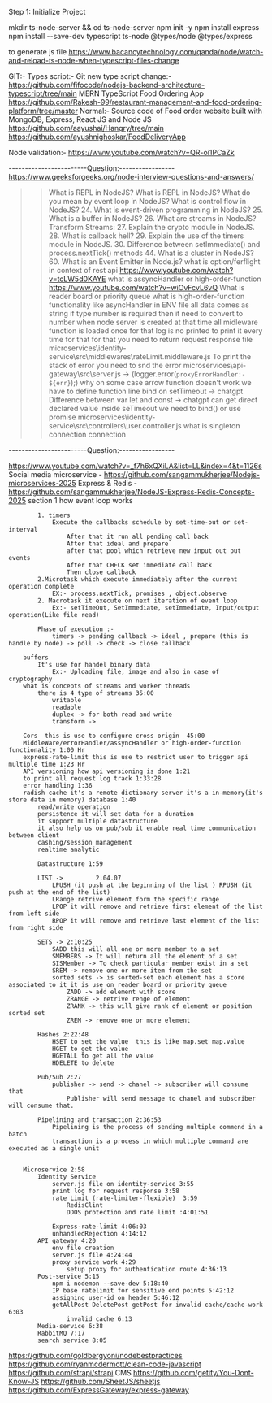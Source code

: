 Step 1: Initialize Project

mkdir ts-node-server && cd ts-node-server
npm init -y
npm install express
npm install --save-dev typescript ts-node @types/node @types/express

to generate js file
https://www.bacancytechnology.com/qanda/node/watch-and-reload-ts-node-when-typescript-files-change

GIT:-
Types script:-
Git new type script change:-
https://github.com/fifocode/nodejs-backend-architecture-typescript/tree/main
MERN TypeScript Food Ordering App
https://github.com/Rakesh-99/restaurant-management-and-food-ordering-platform/tree/master
Normal:-
Source code of Food order website built with MongoDB, Express, React JS and Node JS
https://github.com/aayushai/Hangry/tree/main
https://github.com/ayushnighoskar/FoodDeliveryApp

Node validation:-
https://www.youtube.com/watch?v=QR-oi1PCaZk

------------------------Question:-----------------
https://www.geeksforgeeks.org/node-interview-questions-and-answers/

> > What is REPL in NodeJS?
> > What is REPL in NodeJS?
> > What do you mean by event loop in NodeJS?
> > What is control flow in NodeJS? 24. What is event-driven programming in NodeJS? 25. What is a buffer in NodeJS? 26. What are streams in NodeJS?
> > Transform Streams: 27. Explain the crypto module in NodeJS. 28. What is callback hell? 29. Explain the use of the timers module in NodeJS. 30. Difference between setImmediate() and process.nextTick() methods 44. What is a cluster in NodeJS? 60. What is an Event Emitter in Node.js?
> > what is option/ferflight in context of rest api
> > https://www.youtube.com/watch?v=tcLW5d0KAYE
> > what is assyncHandler or high-order-function
> > https://www.youtube.com/watch?v=wiOvFcvL6vQ
> > What is reader board or priority queue
> > what is high-order-function functionality like asyncHandler
> > in ENV file all data comes as string if type number is required then it need to convert to number
> > when node server is created at that time all midleware function is loaded once for that log is no printed to print it every time for that for that you need to return request response file microservices\identity-service\src\middlewares\rateLimit.middleware.js
> > To print the stack of error you need to snd the error microservices\api-gateway\src\server.js -> (logger.error(`proxyErrorHandler:- ${err}`);)
> > why on some case arrow function doesn't work we have to define function line bind on setTimeout -> chatgpt
> > Difference between var let and const -> chatgpt
> > can get direct declared value inside seTimeout we need to bind() or use promise microservices\identity-service\src\controllers\user.controller.js
> > what is singleton connection connection

------------------------Question:-----------------

https://www.youtube.com/watch?v=_f7h6xQXiLA&list=LL&index=4&t=1126s
Social media microservice - https://github.com/sangammukherjee/Nodejs-microservices-2025
Express & Redis - https://github.com/sangammukherjee/NodeJS-Express-Redis-Concepts-2025
section 1
how event loop works

            1. timers
                Execute the callbacks schedule by set-time-out or set-interval
                    After that it run all pending call back
                    After that ideal and prepare
                    after that pool which retrieve new input out put events
                    After that CHECK set immediate call back
                    Then close callback
            2.Microtask which execute immediately after the current operation complete
                EX:- process.nextTick, promises , object.observe
            2. Macrotask it execute on next iteration of event loop
                Ex:- setTimeOut, SetImmediate, setImmediate, Input/output operation(Like file read)

            Phase of execution :-
                timers -> pending callback -> ideal , prepare (this is handle by node) -> poll -> check -> close callback

        buffers
            It's use for handel binary data
                Ex:- Uploading file, image and also in case of cryptography
        what is concepts of streams and worker threads
            there is 4 type of streams 35:00
                writable
                readable
                duplex -> for both read and write
                transform ->

        Cors  this is use to configure cross origin  45:00
        MiddleWare/errorHandler/assyncHandler or high-order-function functionality 1:00 Hr
        express-rate-limit this is use to restrict user to trigger api multiple time 1:23 Hr
        API versioning how api versioning is done 1:21
        to print all request log track 1:33:28
        error handling 1:36
        radish cache it's a remote dictionary server it's a in-memory(it's store data in memory) database 1:40
            read/write operation
            persistence it will set data for a duration
            it support multiple datastructure
            it also help us on pub/sub it enable real time communication between client
            cashing/session management
            realtime analytic

            Datastructure 1:59

            LIST ->         2.04.07
                LPUSH (it push at the beginning of the list ) RPUSH (it push at the end of the list)
                LRange retrive element form the specific range
                LPOP it will remove and retrieve first element of the list from left side
                RPOP it will remove and retrieve last element of the list from right side

            SETS -> 2:10:25
                SADD this will all one or more member to a set
                SMEMBERS -> It will return all the element of a set
                SISMember -> To check particular member exist in a set
                SREM -> remove one or more item from the set
                sorted sets -> is sorted-set each element has a score associated to it it is use on reader board or priority queue
                    ZADD -> add element with score
                    ZRANGE -> retrive renge of element
                    ZRANK -> this will give rank of element or position sorted set
                    ZREM -> remove one or more element

            Hashes 2:22:48
                HSET to set the value  this is like map.set map.value
                HGET to get the value
                HGETALL to get all the value
                HDELETE to delete

            Pub/Sub 2:27
                publisher -> send -> chanel -> subscriber will consume that
                    Publisher will send message to chanel and subscriber will consume that.

            Pipelining and transaction 2:36:53
                Pipelining is the process of sending multiple commend in a batch
                transaction is a process in which multiple command are executed as a single unit


        Microservice 2:58
            Identity Service
                server.js file on identity-service 3:55
                print log for request response 3:58
                rate Limit (rate-limiter-flexible)  3:59
                    RedisClint
                    DDOS protection and rate limit :4:01:51

                Express-rate-limit 4:06:03
                unhandledRejection 4:14:12
            API gateway 4:20
                env file creation
                server.js file 4:24:44
                proxy service work 4:29
                    setup proxy for authentication route 4:36:13
            Post-service 5:15
                npm i nodemon --save-dev 5:18:40
                IP base ratelimit for sensitive end points 5:42:12
                assigning user-id on header 5:46:12
                getAllPost DeletePost getPost for invalid cache/cache-work 6:03
                    invalid cache 6:13
            Media-service 6:38
            RabbitMQ 7:17
            search service 8:05

https://github.com/goldbergyoni/nodebestpractices
https://github.com/ryanmcdermott/clean-code-javascript
https://github.com/strapi/strapi CMS
https://github.com/getify/You-Dont-Know-JS
https://github.com/SheetJS/sheetjs
https://github.com/ExpressGateway/express-gateway
